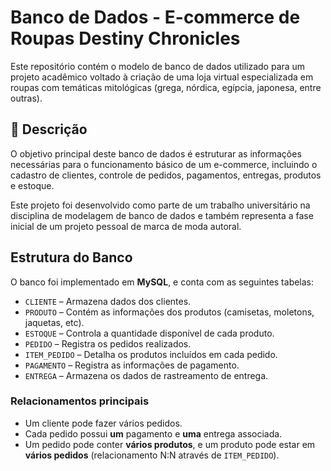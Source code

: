 # Banco de Dados - E-commerce de Roupas Destiny Chronicles

Este repositório contém o modelo de banco de dados utilizado para um projeto acadêmico voltado à criação de uma loja virtual especializada em roupas com temáticas mitológicas (grega, nórdica, egípcia, japonesa, entre outras).

## 📘 Descrição

O objetivo principal deste banco de dados é estruturar as informações necessárias para o funcionamento básico de um e-commerce, incluindo o cadastro de clientes, controle de pedidos, pagamentos, entregas, produtos e estoque.

Este projeto foi desenvolvido como parte de um trabalho universitário na disciplina de modelagem de banco de dados e também representa a fase inicial de um projeto pessoal de marca de moda autoral.

##  Estrutura do Banco

O banco foi implementado em **MySQL**, e conta com as seguintes tabelas:

- `CLIENTE` – Armazena dados dos clientes.
- `PRODUTO` – Contém as informações dos produtos (camisetas, moletons, jaquetas, etc).
- `ESTOQUE` – Controla a quantidade disponível de cada produto.
- `PEDIDO` – Registra os pedidos realizados.
- `ITEM_PEDIDO` – Detalha os produtos incluídos em cada pedido.
- `PAGAMENTO` – Registra as informações de pagamento.
- `ENTREGA` – Armazena os dados de rastreamento de entrega.

###  Relacionamentos principais

- Um cliente pode fazer vários pedidos.
- Cada pedido possui **um** pagamento e **uma** entrega associada.
- Um pedido pode conter **vários produtos**, e um produto pode estar em **vários pedidos** (relacionamento N:N através de `ITEM_PEDIDO`).
